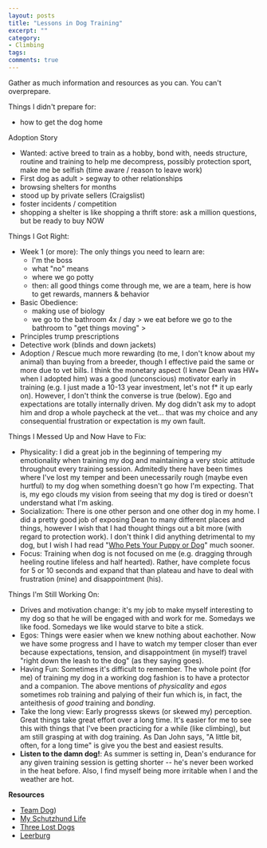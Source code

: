 ```yaml
---
layout: posts
title: "Lessons in Dog Training"
excerpt: ""
category:
- Climbing
tags:
comments: true
---
```


Gather as much information and resources as you can.  You can't overprepare.

Things I didn't prepare for:
- how to get the dog home

Adoption Story
- Wanted: active breed to train as a hobby, bond with, needs structure, routine and training to help me decompress, possibly protection sport, make me be selfish (time aware / reason to leave work)
- First dog as adult > segway to other relationships
- browsing shelters for months
- stood up by private sellers (Craigslist)
- foster incidents / competition
- shopping a shelter is like shopping a thrift store:  ask a million questions, but be ready to buy NOW

Things I Got Right:
- Week 1 (or more):  The only things you need to learn are:
  - I'm the boss
  - what "no" means
  - where we go potty
  - then:  all good things come through me, we are a team, here is how to get rewards, manners & behavior
- Basic Obedience:
  - making use of biology
  - we go to the bathroom 4x / day > we eat before we go to the bathroom to "get things moving" > 
- Principles trump prescriptions
- Detective work (blinds and down jackets)
- Adoption / Rescue much more rewarding (to me, I don't know about my animal) than buying from a breeder, though I effective paid the same or more due to vet bills.    I think the monetary aspect (I knew Dean was HW+ when I adopted him) was a good (unconscious) motivator early in training (e.g. I just made a 10-13 year investment, let's not f* it up early on).  However, I don't think the converse is true (below).  Ego and expectations are totally internally driven.  My dog didn't ask my to adopt him and drop a whole paycheck at the vet... that was my choice and any consequential frustration or expectation is my own fault.

Things I Messed Up and Now Have to Fix:
- Physicality:  I did a great job in the beginning of tempering my emotionality when training my dog and maintaining a very stoic attitude throughout every training session.  Admitedly there have been times where I've lost my temper and been unecessarily rough (maybe even hurtful) to my dog when something doesn't go how I'm expecting.  That is, my ego clouds my vision from seeing that my dog is tired or doesn't understand what I'm asking.
- Socialization:  There is one other person and one other dog in my home.  I did a pretty good job of exposing Dean to many different places and things, however I wish that I had thought things out a bit more (with regard to protection work).  I don't think I did anything detrimental to my dog, but I wish I had read "[Who Pets Your Puppy or Dog](http://leerburg.com/whopetspuppy.htm)" much sooner.
- Focus:  Training when dog is not focused on me (e.g. dragging through heeling routine lifeless and half hearted).  Rather, have complete focus for 5 or 10 seconds and expand that than plateau and have to deal with frustration (mine) and disappointment (his).

Things I'm Still Working On:
- Drives and motivation change:  it's my job to make myself interesting to my dog so that he will be engaged with and work for me.  Somedays we like food.  Somedays we like would starve to bite a stick.
- Egos:  Things were easier when we knew nothing about eachother.  Now we have some progress and I have to watch my temper closer than ever because expectations, tension, and disappointment (in myself) travel "right down the leash to the dog" (as they saying goes).
- Having Fun:  Sometimes it's difficult to remember.  The whole point (for me) of training my dog in a working dog fashion is to have a protector and a companion.  The above mentions of *physicality* and *egos* sometimes rob training and palying of their fun which is, in fact, the anteithesis of *good* training and *bonding*.
- Take the long view:  Early progresss skews (or skewed my) perception.  Great things take great effort over a long time.  It's easier for me to see this with things that I've been practicing for a while (like climbing), but am still grasping at with dog training.  As Dan John says, "A little bit, often, for a long time" is give you the best and easiest results.
- **Listen to the damn dog!**:  As summer is setting in, Dean's endurance for any given training session is getting shorter -- he's never been worked in the heat before.  Also, I find myself being more irritable when I and the weather are hot.



**Resources**

- [Team Dog](https://www.amazon.com/Team-Dog-Train-Your-Dog/dp/0425276279))
- [My Schutzhund Life](http://www.myschutzhundlife.com/)
- [Three Lost Dogs](http://3lostdogs.com/)
- [Leerburg](http://leerburg.com/)